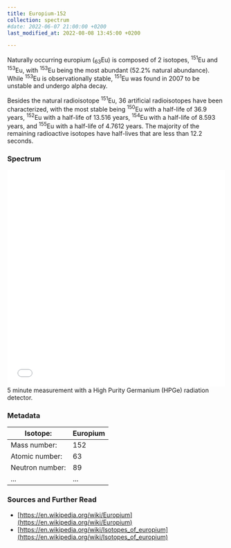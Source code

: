 ```yaml
---
title: Europium-152
collection: spectrum
#date: 2022-06-07 21:00:00 +0200
last_modified_at: 2022-08-08 13:45:00 +0200

---
```


Naturally occurring europium (<sub>63</sub>Eu) is composed of 2 isotopes, <sup>151</sup>Eu and <sup>153</sup>Eu, with <sup>153</sup>Eu being the most abundant (52.2% natural abundance). While <sup>153</sup>Eu is observationally stable, <sup>151</sup>Eu was found in 2007 to be unstable and undergo alpha decay.

Besides the natural radioisotope <sup>151</sup>Eu, 36 artificial radioisotopes have been characterized, with the most stable being <sup>150</sup>Eu with a half-life of 36.9 years, <sup>152</sup>Eu with a half-life of 13.516 years, <sup>154</sup>Eu with a half-life of 8.593 years, and <sup>155</sup>Eu with a half-life of 4.7612 years. The majority of the remaining radioactive isotopes have half-lives that are less than 12.2 seconds.

### Spectrum

<iframe width="100%" height="500" src="/assets/spectra/Eu-152.html" title="Eu-152 gamma spectrum" frameborder="0" allowfullscreen></iframe>
5 minute measurement with a High Purity Germanium (HPGe) radiation detector.

### Metadata

| Isotope: | Europium |
| --- | --- |
| Mass number: | 152 |
| Atomic number: | 63 |
| Neutron number: | 89 |
| ... | ... |

### Sources and Further Read

- [https://en.wikipedia.org/wiki/Europium](https://en.wikipedia.org/wiki/Europium)
- [https://en.wikipedia.org/wiki/Isotopes_of_europium](https://en.wikipedia.org/wiki/Isotopes_of_europium)

